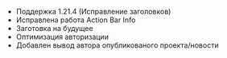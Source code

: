 - Поддержка 1.21.4 (Исправление заголовков)
- Исправлена работа Action Bar Info
- Заготовка на будущее
- Оптимизация авторизации
- Добавлен вывод автора опубликованого проекта/новости